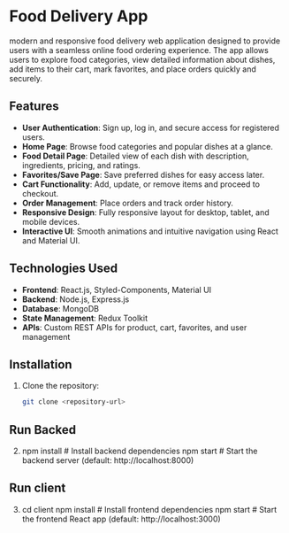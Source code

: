 #  Food Delivery App

 modern and responsive food delivery web application designed to provide users with a seamless online food ordering experience. The app allows users to explore food categories, view detailed information about dishes, add items to their cart, mark favorites, and place orders quickly and securely.

## Features

- **User Authentication**: Sign up, log in, and secure access for registered users.
- **Home Page**: Browse food categories and popular dishes at a glance.
- **Food Detail Page**: Detailed view of each dish with description, ingredients, pricing, and ratings.
- **Favorites/Save Page**: Save preferred dishes for easy access later.
- **Cart Functionality**: Add, update, or remove items and proceed to checkout.
- **Order Management**: Place orders and track order history.
- **Responsive Design**: Fully responsive layout for desktop, tablet, and mobile devices.
- **Interactive UI**: Smooth animations and intuitive navigation using React and Material UI.

## Technologies Used

- **Frontend**: React.js, Styled-Components, Material UI
- **Backend**: Node.js, Express.js
- **Database**: MongoDB
- **State Management**: Redux Toolkit
- **APIs**: Custom REST APIs for product, cart, favorites, and user management

## Installation

1. Clone the repository:  
   ```bash
   git clone <repository-url>
   
## Run Backed 
2. npm install        # Install backend dependencies
npm start          # Start the backend server (default: http://localhost:8000)

## Run client
3. cd client
npm install        # Install frontend dependencies
npm start          # Start the frontend React app (default: http://localhost:3000)

